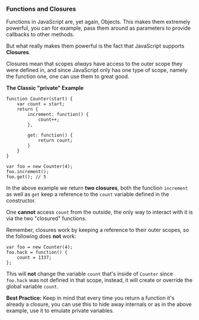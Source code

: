 ### Functions and Closures

Functions in JavaScript are, yet again, Objects. This makes them extremely
powerful, you can for example, pass them around as parameters to provide 
callbacks to other methods.

But what really makes them powerful is the fact that JavaScript supports
**Closures**.

Closures mean that scopes *always* have access to the outer scope they were
defined in, and since JavaScript only has one type of scope, namely the function
one, one can use them to great good.

**The Classic "private" Example**

    function Counter(start) {
        var count = start;
        return {
            increment: function() {
                count++;
            },

            get: function() {
                return count;
            }
        }
    }

    var foo = new Counter(4);
    foo.increment();
    foo.get(); // 5

In the above example we return **two closures**, both the function `increment`
as well as `get` keep a reference to the `count` variable defined in the
constructor.

One **cannot** access `count` from the outside, the only way to interact with it
is via the two "closured" functions.

Remember, closures work by keeping a reference to their outer scopes, so the
following does **not** work:

    var foo = new Counter(4);
    foo.hack = function() {
        count = 1337;
    };

This will **not** change the variable `count` that's inside of `Counter` since 
`foo.hack` was not defined in that scope, instead, it will create or override the
global variable `count`.

**Best Practice:** Keep in mind that every time you return a function it's
already a closure, you can use this to hide away internals or as in the above
example, use it to emulate private variables.

